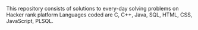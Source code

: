 This repository consists of solutions to every-day solving problems on Hacker rank platform
Languages coded are C, C++, Java, SQL, HTML, CSS, JavaScript, PLSQL.
